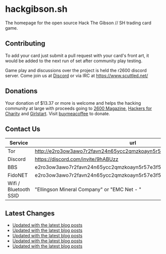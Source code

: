 # hackgibson.sh
The homepage for the open source Hack The Gibson // SH trading card game.


## Contributing

To add your card just submit a pull request with your card's front art, it would be added to the next run of set after community play testing.

Game play and discussions over the project is held the r2600 discord server. Come join us at [Discord](https://discord.com/invite/9hABUzz) or via IRC at https://www.scuttled.net/


## Donations

Your donation of $13.37 or more is welcome and helps the hacking community at large with proceeds going to [2600 Magazine](https://2600.com/), [Hackers for Charity](https://hackersforcharity.org) and [Girlstart](https://girlstart.org).  Visit [buymeacoffee](https://www.buymeacoffee.com/hackgibson.sh) to donate.


## Contact Us

Service | url
-|-
Tor | http://e2ro3ow3awo7r2favn24n65ycc2qmzkoayn5r57e3f56nvjwdcgg32ad.onion
Discord | https://discord.com/invite/9hABUzz
BBS | e2ro3ow3awo7r2favn24n65ycc2qmzkoayn5r57e3f56nvjwdcgg32ad.onion:23
FidoNET | e2ro3ow3awo7r2favn24n65ycc2qmzkoayn5r57e3f56nvjwdcgg32ad.onion:24554
Wifi / Bluetooth SSID | "Ellingson Mineral Company" or "EMC Net - <fidonet address>"

## Latest Changes
<!-- BLOG-POST-LIST:START -->
- [Updated with the latest blog posts](https://github.com/DFW2600/hackgibson.sh/commit/0ebc60fbdcd6283c225050d114c3db593f0ef567)
- [Updated with the latest blog posts](https://github.com/DFW2600/hackgibson.sh/commit/d06b66084f181017287f7f10211bc353b8cda5ea)
- [Updated with the latest blog posts](https://github.com/DFW2600/hackgibson.sh/commit/d9dee8a8ad88519d13c5c4c6709817c18dda34a7)
- [Updated with the latest blog posts](https://github.com/DFW2600/hackgibson.sh/commit/764a5b6131ac889b3e568c284ffba15a3cdb6e98)
- [Updated with the latest blog posts](https://github.com/DFW2600/hackgibson.sh/commit/60324ef84afe78ccf4fca6d2c4517d738602ec42)
<!-- BLOG-POST-LIST:END -->
